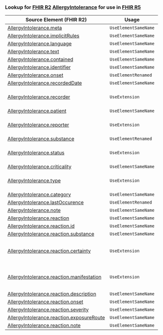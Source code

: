 ### Lookup for [FHIR R2](https://hl7.org/fhir/DSTU2/) [AllergyIntolerance](https://hl7.org/fhir/DSTU2/AllergyIntolerance.html) for use in [FHIR R5](https://hl7.org/fhir/R5/)

| Source Element (FHIR R2) | Usage | Target |
| -------------- | ----- | ------ |
| [AllergyIntolerance.meta](https://hl7.org/fhir/DSTU2/AllergyIntolerance.html#resource) | `UseElementSameName` | [AllergyIntolerance.meta](https://hl7.org/fhir/R5/AllergyIntolerance.html#resource) |
| [AllergyIntolerance.implicitRules](https://hl7.org/fhir/DSTU2/AllergyIntolerance.html#resource) | `UseElementSameName` | [AllergyIntolerance.implicitRules](https://hl7.org/fhir/R5/AllergyIntolerance.html#resource) |
| [AllergyIntolerance.language](https://hl7.org/fhir/DSTU2/AllergyIntolerance.html#resource) | `UseElementSameName` | [AllergyIntolerance.language](https://hl7.org/fhir/R5/AllergyIntolerance.html#resource) |
| [AllergyIntolerance.text](https://hl7.org/fhir/DSTU2/AllergyIntolerance.html#resource) | `UseElementSameName` | [AllergyIntolerance.text](https://hl7.org/fhir/R5/AllergyIntolerance.html#resource) |
| [AllergyIntolerance.contained](https://hl7.org/fhir/DSTU2/AllergyIntolerance.html#resource) | `UseElementSameName` | [AllergyIntolerance.contained](https://hl7.org/fhir/R5/AllergyIntolerance.html#resource) |
| [AllergyIntolerance.identifier](https://hl7.org/fhir/DSTU2/AllergyIntolerance.html#resource) | `UseElementSameName` | [AllergyIntolerance.identifier](https://hl7.org/fhir/R5/AllergyIntolerance.html#resource) |
| [AllergyIntolerance.onset](https://hl7.org/fhir/DSTU2/AllergyIntolerance.html#resource) | `UseElementRenamed` | [AllergyIntolerance.onset[x]](https://hl7.org/fhir/R5/AllergyIntolerance.html#resource) |
| [AllergyIntolerance.recordedDate](https://hl7.org/fhir/DSTU2/AllergyIntolerance.html#resource) | `UseElementSameName` | [AllergyIntolerance.recordedDate](https://hl7.org/fhir/R5/AllergyIntolerance.html#resource) |
| [AllergyIntolerance.recorder](https://hl7.org/fhir/DSTU2/AllergyIntolerance.html#resource) | `UseExtension` | [http://hl7.org/fhir/1.0/StructureDefinition/extension-AllergyIntolerance.recorder](StructureDefinition-ext-R2-AllergyIntolerance.recorder.html) |
| [AllergyIntolerance.patient](https://hl7.org/fhir/DSTU2/AllergyIntolerance.html#resource) | `UseElementSameName` | [AllergyIntolerance.patient](https://hl7.org/fhir/R5/AllergyIntolerance.html#resource) |
| [AllergyIntolerance.reporter](https://hl7.org/fhir/DSTU2/AllergyIntolerance.html#resource) | `UseExtension` | [http://hl7.org/fhir/1.0/StructureDefinition/extension-AllergyIntolerance.reporter](StructureDefinition-ext-R2-AllergyIntolerance.reporter.html) |
| [AllergyIntolerance.substance](https://hl7.org/fhir/DSTU2/AllergyIntolerance.html#resource) | `UseElementRenamed` | [AllergyIntolerance.code](https://hl7.org/fhir/R5/AllergyIntolerance.html#resource) |
| [AllergyIntolerance.status](https://hl7.org/fhir/DSTU2/AllergyIntolerance.html#resource) | `UseExtension` | [http://hl7.org/fhir/1.0/StructureDefinition/extension-AllergyIntolerance.status](StructureDefinition-ext-R2-AllergyIntolerance.status.html) |
| [AllergyIntolerance.criticality](https://hl7.org/fhir/DSTU2/AllergyIntolerance.html#resource) | `UseElementSameName` | [AllergyIntolerance.criticality](https://hl7.org/fhir/R5/AllergyIntolerance.html#resource) |
| [AllergyIntolerance.type](https://hl7.org/fhir/DSTU2/AllergyIntolerance.html#resource) | `UseExtension` | [http://hl7.org/fhir/1.0/StructureDefinition/extension-AllergyIntolerance.type](StructureDefinition-ext-R2-AllergyIntolerance.type.html) |
| [AllergyIntolerance.category](https://hl7.org/fhir/DSTU2/AllergyIntolerance.html#resource) | `UseElementSameName` | [AllergyIntolerance.category](https://hl7.org/fhir/R5/AllergyIntolerance.html#resource) |
| [AllergyIntolerance.lastOccurence](https://hl7.org/fhir/DSTU2/AllergyIntolerance.html#resource) | `UseElementRenamed` | [AllergyIntolerance.lastOccurrence](https://hl7.org/fhir/R5/AllergyIntolerance.html#resource) |
| [AllergyIntolerance.note](https://hl7.org/fhir/DSTU2/AllergyIntolerance.html#resource) | `UseElementSameName` | [AllergyIntolerance.note](https://hl7.org/fhir/R5/AllergyIntolerance.html#resource) |
| [AllergyIntolerance.reaction](https://hl7.org/fhir/DSTU2/AllergyIntolerance.html#resource) | `UseElementSameName` | [AllergyIntolerance.reaction](https://hl7.org/fhir/R5/AllergyIntolerance.html#resource) |
| [AllergyIntolerance.reaction.id](https://hl7.org/fhir/DSTU2/AllergyIntolerance.html#resource) | `UseElementSameName` | [AllergyIntolerance.reaction.id](https://hl7.org/fhir/R5/AllergyIntolerance.html#resource) |
| [AllergyIntolerance.reaction.substance](https://hl7.org/fhir/DSTU2/AllergyIntolerance.html#resource) | `UseElementSameName` | [AllergyIntolerance.reaction.substance](https://hl7.org/fhir/R5/AllergyIntolerance.html#resource) |
| [AllergyIntolerance.reaction.certainty](https://hl7.org/fhir/DSTU2/AllergyIntolerance.html#resource) | `UseExtension` | [http://hl7.org/fhir/1.0/StructureDefinition/extension-AllergyIntolerance.reaction.certainty](StructureDefinition-ext-R2-AllergyIntolerance.re.certainty.html) |
| [AllergyIntolerance.reaction.manifestation](https://hl7.org/fhir/DSTU2/AllergyIntolerance.html#resource) | `UseExtension` | [http://hl7.org/fhir/1.0/StructureDefinition/extension-AllergyIntolerance.reaction.manifestation](StructureDefinition-ext-R2-AllergyIntolerance.re.manifestation.html) |
| [AllergyIntolerance.reaction.description](https://hl7.org/fhir/DSTU2/AllergyIntolerance.html#resource) | `UseElementSameName` | [AllergyIntolerance.reaction.description](https://hl7.org/fhir/R5/AllergyIntolerance.html#resource) |
| [AllergyIntolerance.reaction.onset](https://hl7.org/fhir/DSTU2/AllergyIntolerance.html#resource) | `UseElementSameName` | [AllergyIntolerance.reaction.onset](https://hl7.org/fhir/R5/AllergyIntolerance.html#resource) |
| [AllergyIntolerance.reaction.severity](https://hl7.org/fhir/DSTU2/AllergyIntolerance.html#resource) | `UseElementSameName` | [AllergyIntolerance.reaction.severity](https://hl7.org/fhir/R5/AllergyIntolerance.html#resource) |
| [AllergyIntolerance.reaction.exposureRoute](https://hl7.org/fhir/DSTU2/AllergyIntolerance.html#resource) | `UseElementSameName` | [AllergyIntolerance.reaction.exposureRoute](https://hl7.org/fhir/R5/AllergyIntolerance.html#resource) |
| [AllergyIntolerance.reaction.note](https://hl7.org/fhir/DSTU2/AllergyIntolerance.html#resource) | `UseElementSameName` | [AllergyIntolerance.reaction.note](https://hl7.org/fhir/R5/AllergyIntolerance.html#resource) |
